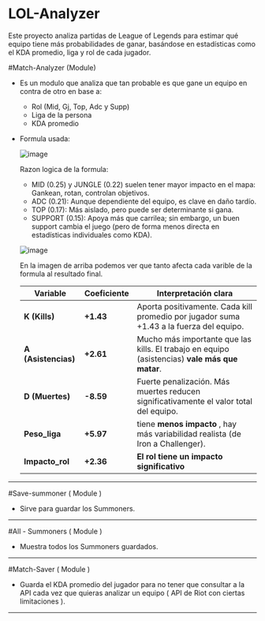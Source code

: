 # LOL-Analyzer

Este proyecto analiza partidas de League of Legends para estimar qué equipo tiene más probabilidades de ganar, basándose en estadísticas como el KDA promedio, liga y rol de cada jugador.

#Match-Analyzer (Module)

* Es un modulo que analiza que tan probable es que gane un equipo en contra de otro en base a:

  - Rol (Mid, Gj, Top, Adc y Supp)
  - Liga de la persona
  - KDA promedio

* Formula usada:

  ![image](https://github.com/user-attachments/assets/9247e739-9492-4c2f-b0be-4dfb57d3e7ff)
  
  Razon logica de la formula:
  
    - MID (0.25) y JUNGLE (0.22) suelen tener mayor impacto en el mapa: Gankean, rotan, controlan objetivos.
    - ADC (0.21): Aunque dependiente del equipo, es clave en daño tardío.
    - TOP (0.17): Más aislado, pero puede ser determinante si gana.
    - SUPPORT (0.15): Apoya más que carrilea; sin embargo, un buen support cambia el juego (pero de forma menos directa en estadísticas individuales como KDA).

    ![image](https://github.com/user-attachments/assets/3e67e940-9ea0-47e9-a1ef-8e887f5de0b6)

    En la imagen de arriba podemos ver que tanto afecta cada varible de la formula al resultado final.

    | Variable            | Coeficiente | Interpretación clara                                                                                                |
    | ------------------- | ----------- | ------------------------------------------------------------------------------------------------------------------- |
    | **K (Kills)**       | **+1.43**   | Aporta positivamente. Cada kill promedio por jugador suma +1.43 a la fuerza del equipo.                             |
    | **A (Asistencias)** | **+2.61**   | Mucho más importante que las kills. El trabajo en equipo (asistencias) **vale más que matar**.                      |
    | **D (Muertes)**     | **-8.59**   | Fuerte penalización. Más muertes reducen significativamente el valor total del equipo.                              |
    | **Peso\_liga**      | **+5.97**   | tiene **menos impacto** , hay más variabilidad realista (de Iron a Challenger).                                     |
    | **Impacto\_rol**    | **+2.36**   | **El rol tiene un impacto significativo**                                                                           |

  
---------------------------------------------------------------------------------------------------------------------------------------------------------------

#Save-summoner ( Module )

- Sirve para guardar los Summoners.

---------------------------------------------------------------------------------------------------------------------------------------------------------------

#All - Summoners ( Module )

- Muestra todos los Summoners guardados.


---------------------------------------------------------------------------------------------------------------------------------------------------------------

#Match-Saver ( Module )

- Guarda el KDA promedio del jugador para no tener que consultar a la API cada vez que quieras analizar un equipo ( API de Riot con ciertas limitaciones ).

---------------------------------------------------------------------------------------------------------------------------------------------------------------
